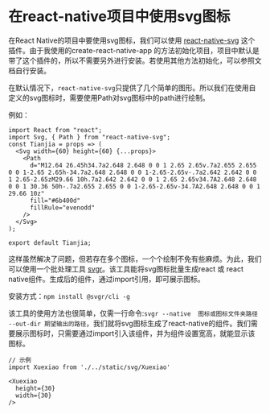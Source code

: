 # 在react-native项目中使用svg图标

在React Native的项目中要使用svg图标，我们可以使用 [react-native-svg](https://github.com/react-native-community/react-native-svg) 这个插件。由于我使用的create-react-native-app 的方法初始化项目，项目中默认是带了这个插件的，所以不需要另外进行安装。若使用其他方法初始化，可以参照文档自行安装。

在默认情况下，`react-native-svg`只提供了几个简单的图形。所以我们在使用自定义的svg图标时，需要使用Path对svg图标中的path进行绘制。

例如：
```
import React from "react";
import Svg, { Path } from "react-native-svg";
const Tianjia = props => (
  <Svg width={60} height={60} {...props}>
    <Path
      d="M12.64 26.45h34.7a2.648 2.648 0 0 1 2.65 2.65v.7a2.655 2.655 0 0 1-2.65 2.65h-34.7a2.648 2.648 0 0 1-2.65-2.65v-.7a2.642 2.642 0 0 1 2.65-2.65zM29.66 10h.7a2.642 2.642 0 0 1 2.65 2.65v34.7A2.648 2.648 0 0 1 30.36 50h-.7a2.655 2.655 0 0 1-2.65-2.65v-34.7A2.648 2.648 0 0 1 29.66 10z"
      fill="#6b400d"
      fillRule="evenodd"
    />
  </Svg>
);

export default Tianjia;
```

这样虽然解决了问题，但若存在多个图标，一个个绘制不免有些麻烦。为此，我们可以使用一个批处理工具 [svgr](https://github.com/smooth-code/svgr)。该工具能将svg图标批量生成react 或 react native组件。生成后的组件，通过import引用，即可展示图标。 

安装方式：`npm install @svgr/cli -g`

该工具的使用方法也很简单，仅需一行命令:`svgr --native  图标或图标文件夹路径 --out-dir 期望输出的路径`，我们就将svg图标生成了react-native的组件。我们需要展示图标时，只需要通过import引入该组件，并为组件设置宽高，就能显示该图标。

```
// 示例
import Xuexiao from './../static/svg/Xuexiao'

<Xuexiao
  height={30}
  width={30}
/>

```